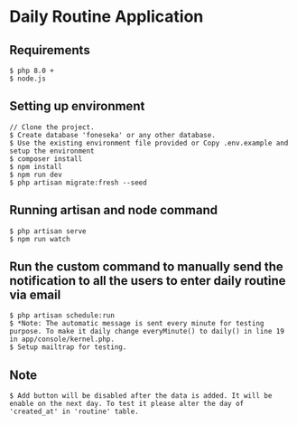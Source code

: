 # Daily Routine Application
## Requirements
    $ php 8.0 +
    $ node.js

## Setting up environment

    // Clone the project.
    $ Create database 'foneseka' or any other database.
    $ Use the existing environment file provided or Copy .env.example and setup the environment
    $ composer install
    $ npm install
    $ npm run dev
    $ php artisan migrate:fresh --seed

## Running artisan and node command
    $ php artisan serve
    $ npm run watch

## Run the custom command to manually send the notification to all the users to enter daily routine via email
    $ php artisan schedule:run
    $ *Note: The automatic message is sent every minute for testing purpose. To make it daily change everyMinute() to daily() in line 19 in app/console/kernel.php.
    $ Setup mailtrap for testing.

## Note
	$ Add button will be disabled after the data is added. It will be enable on the next day. To test it please alter the day of 'created_at' in 'routine' table.
